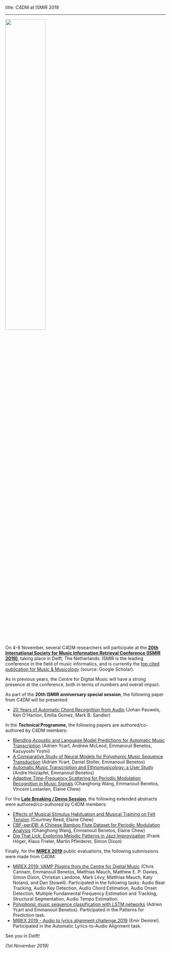 title: C4DM at ISMIR 2019

-------------------

<p><img src="/news/images/ismir-2019.png" width="50%" /></p>

On 4-8 November, several C4DM researchers will participate at the <b>[20th International Society for Music Information Retrieval Conference (ISMIR 2019)](https://ismir2019.ewi.tudelft.nl/)</b>, taking place in Delft, The Netherlands. ISMIR is the leading conference in the field of music informatics, and is currently the [top cited publication for Music & Musicology](https://scholar.google.com/citations?view_op=top_venues&hl=en&vq=hum_musicmusicology) (source: Google Scholar).

As in previous years, the Centre for Digital Music will have a strong presence at the conference, both in terms of numbers and overall impact.

As part of the <b>20th ISMIR anniversary special session</b>, the following paper from C4DM will be presented:

* [20 Years of Automatic Chord Recognition from Audio](http://archives.ismir.net/ismir2019/paper/000004.pdf) (Johan Pauwels, Ken O'Hanlon, Emilia Gomez, Mark B. Sandler)

In the <b>Technical Programme</b>, the following papers are authored/co-authored by C4DM members:

* [Blending Acoustic and Language Model Predictions for Automatic Music Transcription](http://archives.ismir.net/ismir2019/paper/000054.pdf) (Adrien Ycart, Andrew McLeod, Emmanouil Benetos, Kazuyoshi Yoshii)
* [A Comparative Study of Neural Models for Polyphonic Music Sequence Transduction](http://archives.ismir.net/ismir2019/paper/000056.pdf) (Adrien Ycart, Daniel Stoller, Emmanouil Benetos)
* [Automatic Music Transcription and Ethnomusicology: a User Study](http://archives.ismir.net/ismir2019/paper/000082.pdf) (Andre Holzapfel, Emmanouil Benetos)
* [Adaptive Time-Frequency Scattering for Periodic Modulation Recognition in Music Signals](http://archives.ismir.net/ismir2019/paper/000099.pdf) (Changhong Wang, Emmanouil Benetos, Vincent Lostanlen, Elaine Chew)

For the <b>[Late Breaking / Demo Session](https://ismir2019.ewi.tudelft.nl/?q=lbd)</b>, the following extended abstracts were authored/co-authored by C4DM members:

* [Effects of Musical Stimulus Habituation and Musical Training on Felt Tension](http://archives.ismir.net/ismir2019/latebreaking/000015.pdf) (Courtney Reed, Elaine Chew)
* [CBF-periDB: A Chinese Bamboo Flute Dataset for Periodic Modulation Analysis](http://archives.ismir.net/ismir2019/latebreaking/000020.pdf) (Changhong Wang, Emmanouil Benetos, Elaine Chew)
* [Dig That Lick: Exploring Melodic Patterns in Jazz Improvisation](http://archives.ismir.net/ismir2019/latebreaking/000037.pdf) (Frank Höger, Klaus Frieler, Martin Pfleiderer, Simon Dixon)

Finally, for the <b>[MIREX 2019](https://www.music-ir.org/mirex/wiki/2019:MIREX2019_Results)</b> public evaluations, the following submissions were made from C4DM:

* [MIREX 2019: VAMP Plugins from the Centre for Digital Music](https://www.music-ir.org/mirex/abstracts/2019/CB1.pdf) (Chris Cannam, Emmanouil Benetos, Matthias Mauch, Matthew E. P. Davies, Simon Dixon, Christian Landone, Mark Levy, Matthias Mauch, Katy Noland, and Dan Stowell). Participated in the following tasks: Audio Beat Tracking, Audio Key Detection, Audio Chord Estimation, Audio Onset Detection, Multiple Fundamental Frequency Estimation and Tracking, Structural Segmentation, Audio Tempo Estimation. 
* [Polyphonic music sequence classification with LSTM networks](https://www.music-ir.org/mirex/abstracts/2019/YB2.pdf) (Adrien Ycart and Emmanouil Benetos). Participated in the Patterns for Prediction task.
* [MIREX 2019 - Audio to lyrics alignment challenge 2019](https://www.music-ir.org/mirex/abstracts/2019/ED1.pdf) (Emir Demirel). Participated in the Automatic Lyrics-to-Audio Alignment task.


See you in Delft!

<i>(1st November 2019)</i>
